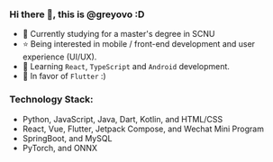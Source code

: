 ### Hi there 👋, this is @greyovo :D

- 🌱 Currently studying for a master's degree in SCNU
- ⭐ Being interested in mobile / front-end development and user experience (UI/UX).
- 📖 Learning `React`, `TypeScript` and `Android` development.
- 🩵 In favor of `Flutter` :)

### Technology Stack: 

- Python, JavaScript, Java, Dart, Kotlin, and HTML/CSS
- React, Vue, Flutter, Jetpack Compose, and Wechat Mini Program
- SpringBoot, and MySQL
- PyTorch, and ONNX
